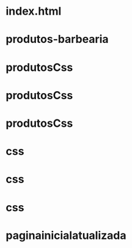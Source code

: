 # index.html
# produtos-barbearia
# produtosCss
# produtosCss
# produtosCss
# css
# css
# css
# paginainicialatualizada
